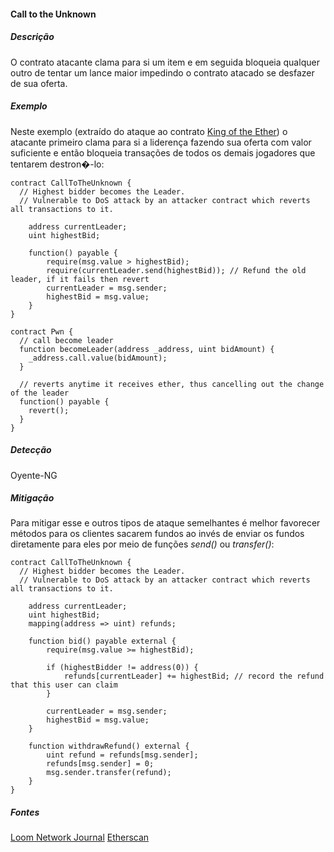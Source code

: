 #### Call to the Unknown

##### Descrição

O contrato atacante clama para si um item e em seguida bloqueia qualquer outro de tentar um lance maior impedindo o contrato atacado se desfazer de sua oferta.

##### Exemplo

Neste exemplo (extraído do ataque ao contrato [King of the Ether](https://www.kingoftheether.com/thrones/kingoftheether/index.html)) o atacante primeiro clama para si a liderença fazendo sua oferta com valor suficiente e então bloqueia transações de todos os demais jogadores que tentarem destron�-lo:

```
contract CallToTheUnknown {
  // Highest bidder becomes the Leader.
  // Vulnerable to DoS attack by an attacker contract which reverts all transactions to it.

    address currentLeader;
    uint highestBid;

    function() payable {
        require(msg.value > highestBid);
        require(currentLeader.send(highestBid)); // Refund the old leader, if it fails then revert
        currentLeader = msg.sender;
        highestBid = msg.value;
    }
}

contract Pwn {
  // call become leader
  function becomeLeader(address _address, uint bidAmount) {
    _address.call.value(bidAmount);
  }

  // reverts anytime it receives ether, thus cancelling out the change of the leader
  function() payable {
    revert();
  }
}
```

##### Detecção

Oyente-NG

##### Mitigação

Para mitigar esse e outros tipos de ataque semelhantes é melhor favorecer métodos para os clientes sacarem fundos ao invés de enviar os fundos diretamente para eles por meio de funções _send()_ ou _transfer()_:

```
contract CallToTheUnknown {
  // Highest bidder becomes the Leader.
  // Vulnerable to DoS attack by an attacker contract which reverts all transactions to it.

    address currentLeader;
    uint highestBid;
    mapping(address => uint) refunds;

    function bid() payable external {
        require(msg.value >= highestBid);

        if (highestBidder != address(0)) {
            refunds[currentLeader] += highestBid; // record the refund that this user can claim
        }

        currentLeader = msg.sender;
        highestBid = msg.value;
    }

    function withdrawRefund() external {
        uint refund = refunds[msg.sender];
        refunds[msg.sender] = 0;
        msg.sender.transfer(refund);
    }
}
```

##### Fontes

[Loom Network Journal](https://medium.com/loom-network/how-to-secure-your-smart-contracts-6-solidity-vulnerabilities-and-how-to-avoid-them-part-2-730db0aa4834)
[Etherscan](https://etherscan.io)
